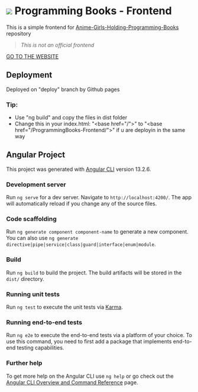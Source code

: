 # ![](https://raw.githubusercontent.com/GalletaOreo98/ProgrammingBooks-Frontend/main/src/favicon.ico) Programming Books - Frontend

This is a simple frontend for [Anime-Girls-Holding-Programming-Books](https://github.com/cat-milk/Anime-Girls-Holding-Programming-Books) repository  
> *This is not an official frontend*

[GO TO THE WEBSITE](https://galletaoreo98.github.io/ProgrammingBooks-Frontend/)

## Deployment  

Deployed on "deploy" branch by Github pages

### Tip:   
- Use "ng build" and copy the files in dist folder
- Change this in your index.html: "\<base href="/">" to "\<base href="/ProgrammingBooks-Frontend/">" if u are deployin in the same way

## Angular Project

This project was generated with [Angular CLI](https://github.com/angular/angular-cli) version 13.2.6.

### Development server

Run `ng serve` for a dev server. Navigate to `http://localhost:4200/`. The app will automatically reload if you change any of the source files.

### Code scaffolding

Run `ng generate component component-name` to generate a new component. You can also use `ng generate directive|pipe|service|class|guard|interface|enum|module`.

### Build

Run `ng build` to build the project. The build artifacts will be stored in the `dist/` directory.

### Running unit tests

Run `ng test` to execute the unit tests via [Karma](https://karma-runner.github.io).

### Running end-to-end tests

Run `ng e2e` to execute the end-to-end tests via a platform of your choice. To use this command, you need to first add a package that implements end-to-end testing capabilities.

### Further help

To get more help on the Angular CLI use `ng help` or go check out the [Angular CLI Overview and Command Reference](https://angular.io/cli) page.
